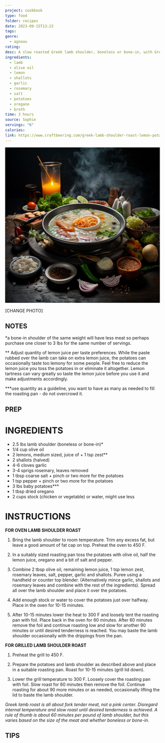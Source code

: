 ```yaml
---
project: cookbook
type: food
folder: recipes
date: 2023-09-15T13:23
tags: 
genre:
  - agneau
rating: 
desc: A slow roasted Greek lamb shoulder, boneless or bone-in, with Greek lemon potatoes. Tender, juicy meat with rich flavor.
ingredients:
  - lamb
  - olive oil
  - lemon
  - shallots
  - garlic
  - rosemary
  - salt
  - potatoes
  - oregano
  - broth
time: 3 hours
source: Sophie
servings: "6"
calories: 
link: https://www.craftbeering.com/greek-lamb-shoulder-roast-lemon-potatoes/
---
```


![IMAGE](_default.png)


[CHANGE PHOTO]


## NOTES

*a bone-in shoulder of the same weight will have less meat so perhaps purchase one closer to 3 lbs for the same number of servings.

** Adjust quantity of lemon juice per taste preferences. While the paste rubbed over the lamb can take on extra lemon juice, the potatoes can occasionally taste too lemony for some people. Feel free to reduce the lemon juice you toss the potatoes in or eliminate it altogether. Lemon tartness can vary greatly so taste the lemon juice before you use it and make adjustments accordingly.

***use quantity as a guideline, you want to have as many as needed to fill the roasting pan - do not overcrowd it.



## PREP


# INGREDIENTS

- 2.5 lbs lamb shoulder (boneless or bone-in)*
- 1/4 cup olive oil 
- 2 lemons, medium sized, juice of + 1 tsp zest**
- 2 shallots (halved)
- 4-6 cloves garlic
- 3-4 sprigs rosemary, leaves removed
- 1 tbsp coarse salt + pinch or two more for the potatoes
- 1 tsp pepper + pinch or two more for the potatoes
- 3 lbs baby potatoes***
- 1 tbsp dried oregano
- 2 cups stock (chicken or vegetable) or water, might use less


# INSTRUCTIONS

**FOR OVEN LAMB SHOULDER ROAST**

1. Bring the lamb shoulder to room temperature. Trim any excess fat, but leave a good amount of fat cap on top. Preheat the oven to 450 F.

2. In a suitably sized roasting pan toss the potatoes with olive oil, half the lemon juice, oregano and a bit of salt and pepper.

3. Combine 2 tbsp olive oil, remaining lemon juice, 1 tsp lemon zest, rosemary leaves, salt, pepper, garlic and shallots. Puree using a handheld or counter top blender. (Alternatively mince garlic, shallots and rosemary leaves and combine with the rest of the ingredients). Spread all over the lamb shoulder and place it over the potatoes.

4. Add enough stock or water to cover the potatoes just over halfway. Place in the oven for 10-15 minutes.

5. After 10-15 minutes lower the heat to 300 F and loosely tent the roasting pan with foil. Place back in the oven for 60 minutes. After 60 minutes remove the foil and continue roasting low and slow for another 90 minutes or until desired tenderness is reached. You may baste the lamb shoulder occasionally with the drippings from the pan.

**FOR GRILLED LAMB SHOULDER ROAST**

1. Preheat the grill to 450 F.

2. Prepare the potatoes and lamb shoulder as described above and place in a suitable roasting pan. Roast for 10-15 minutes (grill lid down).

3. Lower the grill temperature to 300 F. Loosely cover the roasting pan with foil. Slow roast for 60 minutes then remove the foil. Continue roasting for about 90 more minutes or as needed, occasionally lifting the lid to baste the lamb shoulder.

_Greek lamb roast is all about fork tender meat, not a pink center. Disregard internal temperature and slow roast until desired tenderness is achieved. A rule of thumb is about 60 minutes per pound of lamb shoulder, but this varies based on the size of the meat and whether boneless or bone-in._



## TIPS



